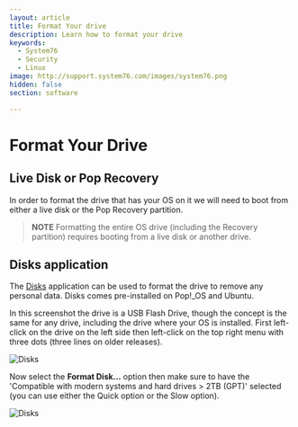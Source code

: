 ```yaml
---
layout: article
title: Format Your drive
description: Learn how to format your drive
keywords:
  - System76
  - Security
  - Linux
image: http://support.system76.com/images/system76.png
hidden: false
section: software

---
```

# Format Your Drive

<!---- Document Version: 1.0.0
- Date: (8-27-2020)
- Author: Aaron Honeycutt
- Contributing Editor(s): Nathaniel Warburton--->

## Live Disk or Pop Recovery

In order to format the drive that has your OS on it we will need to boot from either a live disk or the Pop Recovery partition.

> **NOTE** Formatting the entire OS drive (including the Recovery partition) requires booting from a live disk or another drive.

## Disks application

The <u>Disks</u> application can be used to format the drive to remove any personal data. Disks comes pre-installed on Pop!\_OS and Ubuntu.

In this screenshot the drive is a USB Flash Drive, though the concept is the same for any drive, including the drive where your OS is installed. First left-click on the drive on the left side then left-click on the top right menu with three dots (three lines on older releases).

![Disks](/images/format-drive/disks-format-disk.png)

Now select the **Format Disk...** option then make sure to have the 'Compatible with modern systems and hard drives > 2TB (GPT)' selected (you can use either the Quick option or the Slow option).

![Disks](/images/format-drive/disks-format-disk2.png)
